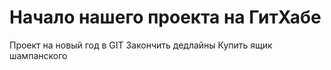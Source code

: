 # Начало нашего проекта на ГитХабе
Проект на новый год в GIT
Закончить дедлайны
Купить ящик шампанского